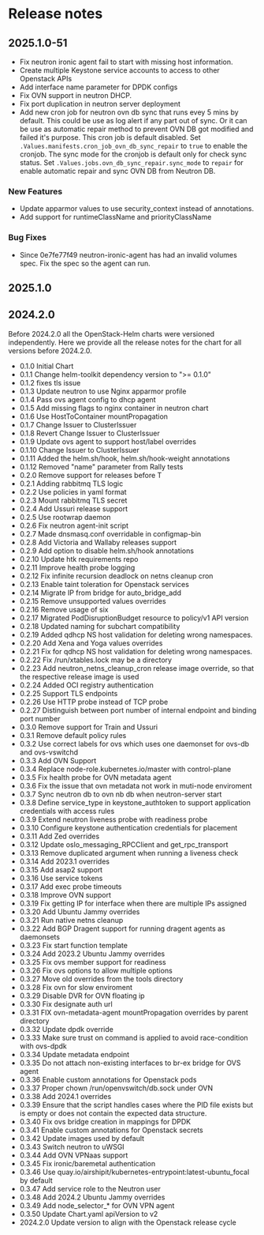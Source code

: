 # Release notes

## 2025.1.0-51

- Fix neutron ironic agent fail to start with missing host information.
- Create multiple Keystone service accounts to access to
  other Openstack APIs
- Add interface name parameter for DPDK configs
- Fix OVN support in neutron DHCP.
- Fix port duplication in neutron server deployment
- Add new cron job for neutron ovn db sync that runs evey 5 mins by default.
  This could be use as log alert if any part out of sync.
  Or it can be use as automatic repair method to prevent
  OVN DB got modified and failed it's purpose.
  This cron job is default disabled.
  Set `.Values.manifests.cron_job_ovn_db_sync_repair` to
  `true` to enable the cronjob.
  The sync mode for the cronjob is default only for check sync status.
  Set `.Values.jobs.ovn_db_sync_repair.sync_mode` to `repair` for enable
  automatic repair and sync OVN DB from Neutron DB.

### New Features

- Update apparmor values to use security_context instead of annotations.
- Add support for runtimeClassName and priorityClassName

### Bug Fixes

- Since 0e7fe77f49 neutron-ironic-agent has had an invalid volumes spec. Fix the
  spec so the agent can run.

## 2025.1.0

## 2024.2.0

Before 2024.2.0 all the OpenStack-Helm charts were versioned independently.
Here we provide all the release notes for the chart for all versions before 2024.2.0.

- 0.1.0 Initial Chart
- 0.1.1 Change helm-toolkit dependency version to ">= 0.1.0"
- 0.1.2 fixes tls issue
- 0.1.3 Update neutron to use Nginx apparmor profile
- 0.1.4 Pass ovs agent config to dhcp agent
- 0.1.5 Add missing flags to nginx container in neutron chart
- 0.1.6 Use HostToContainer mountPropagation
- 0.1.7 Change Issuer to ClusterIssuer
- 0.1.8 Revert Change Issuer to ClusterIssuer
- 0.1.9 Update ovs agent to support host/label overrides
- 0.1.10 Change Issuer to ClusterIssuer
- 0.1.11 Added the helm.sh/hook, helm.sh/hook-weight annotations
- 0.1.12 Removed "name" parameter from Rally tests
- 0.2.0 Remove support for releases before T
- 0.2.1 Adding rabbitmq TLS logic
- 0.2.2 Use policies in yaml format
- 0.2.3 Mount rabbitmq TLS secret
- 0.2.4 Add Ussuri release support
- 0.2.5 Use rootwrap daemon
- 0.2.6 Fix neutron agent-init script
- 0.2.7 Made dnsmasq.conf overridable in configmap-bin
- 0.2.8 Add Victoria and Wallaby releases support
- 0.2.9 Add option to disable helm.sh/hook annotations
- 0.2.10 Update htk requirements repo
- 0.2.11 Improve health probe logging
- 0.2.12 Fix infinite recursion deadlock on netns cleanup cron
- 0.2.13 Enable taint toleration for Openstack services
- 0.2.14 Migrate IP from bridge for auto_bridge_add
- 0.2.15 Remove unsupported values overrides
- 0.2.16 Remove usage of six
- 0.2.17 Migrated PodDisruptionBudget resource to policy/v1 API version
- 0.2.18 Updated naming for subchart compatibility
- 0.2.19 Added qdhcp NS host validation for deleting wrong namespaces.
- 0.2.20 Add Xena and Yoga values overrides
- 0.2.21 Fix for qdhcp NS host validation for deleting wrong namespaces.
- 0.2.22 Fix /run/xtables.lock may be a directory
- 0.2.23 Add neutron_netns_cleanup_cron release image override, so that the respective release image is used
- 0.2.24 Added OCI registry authentication
- 0.2.25 Support TLS endpoints
- 0.2.26 Use HTTP probe instead of TCP probe
- 0.2.27 Distinguish between port number of internal endpoint and binding port number
- 0.3.0 Remove support for Train and Ussuri
- 0.3.1 Remove default policy rules
- 0.3.2 Use correct labels for ovs which uses one daemonset for ovs-db and ovs-vswitchd
- 0.3.3 Add OVN Support
- 0.3.4 Replace node-role.kubernetes.io/master with control-plane
- 0.3.5 Fix health probe for OVN metadata agent
- 0.3.6 Fix the issue that ovn metadata not work in muti-node enviroment
- 0.3.7 Sync neutron db to ovn nb db when neutron-server start
- 0.3.8 Define service_type in keystone_authtoken to support application credentials with access rules
- 0.3.9 Extend neutron liveness probe with readiness probe
- 0.3.10 Configure keystone authentication credentials for placement
- 0.3.11 Add Zed overrides
- 0.3.12 Update oslo_messaging_RPCClient and get_rpc_transport
- 0.3.13 Remove duplicated argument when running a liveness check
- 0.3.14 Add 2023.1 overrides
- 0.3.15 Add asap2 support
- 0.3.16 Use service tokens
- 0.3.17 Add exec probe timeouts
- 0.3.18 Improve OVN support
- 0.3.19 Fix getting IP for interface when there are multiple IPs assigned
- 0.3.20 Add Ubuntu Jammy overrides
- 0.3.21 Run native netns cleanup
- 0.3.22 Add BGP Dragent support for running dragent agents as daemonsets
- 0.3.23 Fix start function template
- 0.3.24 Add 2023.2 Ubuntu Jammy overrides
- 0.3.25 Fix ovs member support for readiness
- 0.3.26 Fix ovs options to allow multiple options
- 0.3.27 Move old overrides from the tools directory
- 0.3.28 Fix ovn for slow enviroment
- 0.3.29 Disable DVR for OVN floating ip
- 0.3.30 Fix designate auth url
- 0.3.31 FIX ovn-metadata-agent mountPropagation overrides by parent directory
- 0.3.32 Update dpdk override
- 0.3.33 Make sure trust on command is applied to avoid race-condition with ovs-dpdk
- 0.3.34 Update metadata endpoint
- 0.3.35 Do not attach non-existing interfaces to br-ex bridge for OVS agent
- 0.3.36 Enable custom annotations for Openstack pods
- 0.3.37 Proper chown /run/openvswitch/db.sock under OVN
- 0.3.38 Add 2024.1 overrides
- 0.3.39 Ensure that the script handles cases where the PID file exists but is empty or does not contain the expected data structure.
- 0.3.40 Fix ovs bridge creation in mappings for DPDK
- 0.3.41 Enable custom annotations for Openstack secrets
- 0.3.42 Update images used by default
- 0.3.43 Switch neutron to uWSGI
- 0.3.44 Add OVN VPNaas support
- 0.3.45 Fix ironic/baremetal authentication
- 0.3.46 Use quay.io/airshipit/kubernetes-entrypoint:latest-ubuntu_focal by default
- 0.3.47 Add service role to the Neutron user
- 0.3.48 Add 2024.2 Ubuntu Jammy overrides
- 0.3.49 Add node_selector_* for OVN VPN agent
- 0.3.50 Update Chart.yaml apiVersion to v2
- 2024.2.0 Update version to align with the Openstack release cycle
